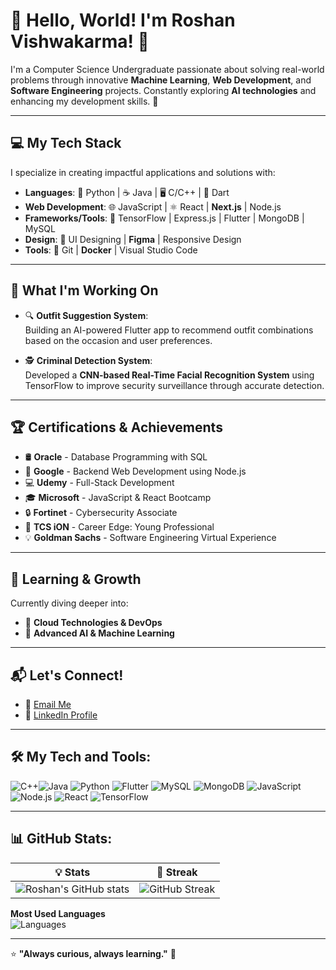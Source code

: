# 👋 Hello, World! I'm Roshan Vishwakarma! 🚀

I'm a Computer Science Undergraduate passionate about solving real-world problems through innovative **Machine Learning**, **Web Development**, and **Software Engineering** projects. Constantly exploring **AI technologies** and enhancing my development skills. 🧠  

---

## 💻 **My Tech Stack**
I specialize in creating impactful applications and solutions with:  

- **Languages**: 🐍 Python | ☕ Java | 🖥️ C/C++ | 📱 Dart  
- **Web Development**: 🌐 JavaScript | ⚛️ React | **Next.js** | Node.js  
- **Frameworks/Tools**: 🚀 TensorFlow | Express.js | Flutter | MongoDB | MySQL  
- **Design**: 🎨 UI Designing | **Figma** | Responsive Design  
- **Tools**: 🧩 Git | **Docker** | Visual Studio Code  

---

## 🎯 **What I'm Working On**
- 🔍 **Outfit Suggestion System**:  
  Building an AI-powered Flutter app to recommend outfit combinations based on the occasion and user preferences.

- 🕵️ **Criminal Detection System**:  
  Developed a **CNN-based Real-Time Facial Recognition System** using TensorFlow to improve security surveillance through accurate detection.

---

## 🏆 **Certifications & Achievements**
- 🛢️ **Oracle** - Database Programming with SQL  
- 🚀 **Google** - Backend Web Development using Node.js  
- 💻 **Udemy** - Full-Stack Development  
- 🎓 **Microsoft** - JavaScript & React Bootcamp  
- 🔒 **Fortinet** - Cybersecurity Associate  
- 🏅 **TCS iON** - Career Edge: Young Professional  
- 💡 **Goldman Sachs** - Software Engineering Virtual Experience  

---

## 🧠 **Learning & Growth**
Currently diving deeper into:  
- 🚀 **Cloud Technologies & DevOps**  
- 🤖 **Advanced AI & Machine Learning**  

---

## 📬 **Let's Connect!**
- 📧 [Email Me](mailto:roshanvishwakarma212005@gmail.com)  
- 💼 [LinkedIn Profile](https://www.linkedin.com/in/roshan-vishwakarma2005)

---

## 🛠️ **My Tech and Tools:**

![C++](https://img.shields.io/badge/-C++-00599C?style=flat-square&logo=c%2B%2B&logoColor=white)![Java](https://img.shields.io/badge/-Java-007396?style=flat-square&logo=java) ![Python](https://img.shields.io/badge/-Python-FFD43B?style=flat-square&logo=python&logoColor=blue)  ![Flutter](https://img.shields.io/badge/-Flutter-02569B?style=flat-square&logo=flutter&logoColor=white)  ![MySQL](https://img.shields.io/badge/-MySQL-4479A1?style=flat-square&logo=mysql&logoColor=white)  ![MongoDB](https://img.shields.io/badge/-MongoDB-47A248?style=flat-square&logo=mongodb&logoColor=white) ![JavaScript](https://img.shields.io/badge/-JavaScript-F7DF1E?style=flat-square&logo=javascript&logoColor=black)  ![Node.js](https://img.shields.io/badge/-Node.js-339933?style=flat-square&logo=node.js&logoColor=white)  ![React](https://img.shields.io/badge/-React-20232A?style=flat-square&logo=react&logoColor=61DAFB)  ![TensorFlow](https://img.shields.io/badge/-TensorFlow-FF6F00?style=flat-square&logo=tensorflow&logoColor=white)

---

## 📊 **GitHub Stats:**

| 💡 **Stats** | 🚀 **Streak** |
| ----------- | ------------ |
| ![Roshan's GitHub stats](https://github-readme-stats.vercel.app/api?username=Roshan-Vishwakarma&show_icons=true&theme=dark) | ![GitHub Streak](https://github-readme-streak-stats.herokuapp.com?user=Roshan-Vishwakarma&theme=dark) |

**Most Used Languages**  
![Languages](https://github-readme-stats.vercel.app/api/top-langs/?username=Roshan-Vishwakarma&layout=compact&theme=dark)

---

⭐ **"Always curious, always learning."** 🚀
